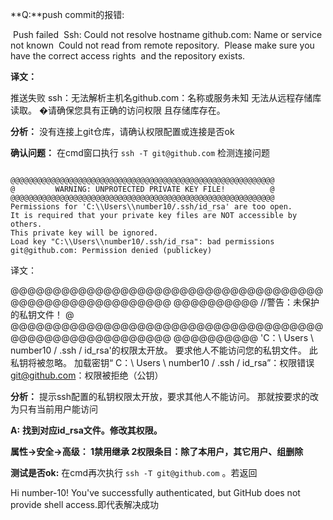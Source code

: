 **Q:**push commit的报错:

​       Push failed
​		Ssh: Could not resolve hostname github.com: Name or service not known
​		Could not read from remote repository.
​		Please make sure you have the correct access rights
​		and the repository exists.



**译文：**

推送失败
ssh：无法解析主机名github.com：名称或服务未知
无法从远程存储库读取。
�请确保您具有正确的访问权限
且存储库存在。

**分析：** 没有连接上git仓库，请确认权限配置或连接是否ok



**确认问题：**  在cmd窗口执行 ```ssh -T git@github.com``` 检测连接问题

```

@@@@@@@@@@@@@@@@@@@@@@@@@@@@@@@@@@@@@@@@@@@@@@@@@@@@@@@@@@@
@         WARNING: UNPROTECTED PRIVATE KEY FILE!          @
@@@@@@@@@@@@@@@@@@@@@@@@@@@@@@@@@@@@@@@@@@@@@@@@@@@@@@@@@@@
Permissions for 'C:\\Users\\number10/.ssh/id_rsa' are too open.
It is required that your private key files are NOT accessible by others.
This private key will be ignored.
Load key "C:\\Users\\number10/.ssh/id_rsa": bad permissions
git@github.com: Permission denied (publickey)
```

译文：

@@@@@@@@@@@@@@@@@@@@@@@@@@@@@@@@@@@@@@@@@@@@@@@@@@@@@@@@ @@@@@@@@@@
//警告：未保护的私钥文件！ @
@@@@@@@@@@@@@@@@@@@@@@@@@@@@@@@@@@@@@@@@@@@@@@@@@@@@@@@@ @@@@@@@@@@
'C：\\ Users \\ number10 / .ssh / id_rsa'的权限太开放。
要求他人不能访问您的私钥文件。
此私钥将被忽略。
加载密钥“ C：\\ Users \\ number10 / .ssh / id_rsa”：权限错误
git@github.com：权限被拒绝（公钥）



**分析：** 提示ssh配置的私钥权限太开放，要求其他人不能访问。 那就按要求的改为只有当前用户能访问



**A:** **找到对应id_rsa文件。修改其权限。**

  **属性->安全->高级： 1禁用继承 2权限条目：除了本用户，其它用户、组删除**



**测试是否ok:**  在cmd再次执行  ```ssh -T git@github.com``` 。若返回

Hi number-10! You've successfully authenticated, but GitHub does not provide shell access.即代表解决成功